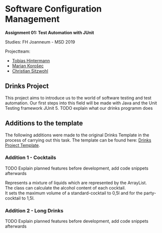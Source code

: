 # Software Configuration Management

**Assignment 01: Test Automation with JUnit**

Studies: FH Joanneum - MSD 2019

Projectteam:

- [Tobias Hintermann][tobi]
- [Marian Korošec][marian]
- [Christian Sitzwohl][chrisu]

## Drinks Project

This project aims to introduce us to the world of software testing and test automation. Our first steps into this field will be made with Java and the Unit Testing framework JUnit 5.
TODO explain what our drinks programm does

## Additions to the template

The following additions were made to the original Drinks Template in the process of carrying out this task.
The template can be found here: [Drinks Project Template][template].

### Addition 1 - Cocktails

TODO Explain planned features before development, add code snippets afterwards    

Represents a mixture of liquids which are represented by the ArrayList.  
The class can calculate the alcohol content of each cocktail.  
It sets the maximum volume of a standard-cocktail to 0,5l and for the party-cocktail to 1,5l.


### Addition 2 - Long Drinks

TODO Explain planned features before development, add code snippets afterwards

[tobi]: https://github.com/fly8899
[marian]: https://github.com/m4rien0
[chrisu]: https://github.com/sitcha07
[template]: https://github.com/michaelulm/software-configuration-management/tree/master/test-automation/junit5/Drinks

